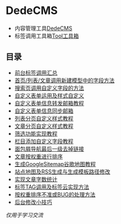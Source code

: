 # DedeCMS

- 内容管理工具[DedeCMS](http://www.dedecms.com/products/dedecms/downloads/)
- 标签调用工具箱[Tool工具箱](http://tools.dedecms.com/)

## 目录 <!-- {docsify-ignore} -->

- [前台标签调用汇总](osource/dedecms/00_tag.md)
- [首页/列表/文章调用新建模型中的字段方法](osource/dedecms/01_model.md)
- [搜索页调用自定义字段的方法](osource/dedecms/02_search.md)
- [自定义表单运用及样式自定义](osource/dedecms/03_form.md)
- [自定义表单信息转发邮箱教程](osource/dedecms/04_form_email.md)
- [自定义表单信息同步邮箱](osource/dedecms/05_form_email.md)
- [列表分页自定义样式教程](osource/dedecms/06_page_list.md)
- [文章分页自定义样式教程](osource/dedecms/07_page_arc.md)
- [筛选功能实现教程](osource/dedecms/08_sort.md)
- [栏目添加自定义字段教程](osource/dedecms/09_menu.md)
- [面包屑导航最后一级去掉链接](osource/dedecms/10_crumbs.md)
- [文章按权重进行排序](osource/dedecms/11_arc.md)
- [生成GoogleSitemap谷歌地图教程](osource/dedecms/12_sitemap.md)
- [站点地图及RSS生成与生成模板路径修改](osource/dedecms/13_sitemap_rss.md)
- [实现文章字数统计](osource/dedecms/14_total_txt.md)
- [标签TAG调用及标签云实现方法](osource/dedecms/15_tag_cloud.md)
- [按权重排序不准或BUG的处理方法](osource/dedecms/16_weight.md)
- [后台修改小技巧](osource/dedecms/17_ht_modify.md)

*仅用于学习交流*